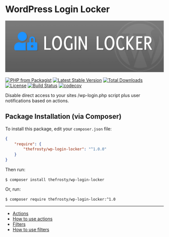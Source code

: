# WordPress Login Locker

![Login Locker](.github/wp-login-locker.jpg?raw=true "WordPress Login Locker")

[![PHP from Packagist](https://img.shields.io/packagist/php-v/thefrosty/wp-login-locker.svg)]()
[![Latest Stable Version](https://img.shields.io/packagist/v/thefrosty/wp-login-locker.svg)](https://packagist.org/packages/thefrosty/wp-login-locker)
[![Total Downloads](https://img.shields.io/packagist/dt/thefrosty/wp-login-locker.svg)](https://packagist.org/packages/thefrosty/wp-login-locker)
[![License](https://img.shields.io/packagist/l/thefrosty/wp-login-locker.svg)](https://packagist.org/thefrosty/thefrosty/wp-login-locker)
[![Build Status](https://travis-ci.org/thefrosty/wp-login-locker.svg?branch=master)](https://travis-ci.org/thefrosty/wp-login-locker)
[![codecov](https://codecov.io/gh/thefrosty/wp-login-locker/branch/develop/graph/badge.svg)](https://codecov.io/gh/thefrosty/wp-login-locker)

Disable direct access to your sites /wp-login.php script plus user notifications based on actions.

## Package Installation (via Composer)

To install this package, edit your `composer.json` file:
```json
{
    "require": {
        "thefrosty/wp-login-locker": "^1.0.0"
    }
}
```
Then run:

`$ composer install thefrosty/wp-login-locker`

Or, run:

`$ composer require thefrosty/wp-login-locker:^1.0`

-----

- [Actions](#actions)
- [How to use actions](#how-to-use-actions)
- [Filters](#filters)
- [How to use filters](#how-to-use-filters)

